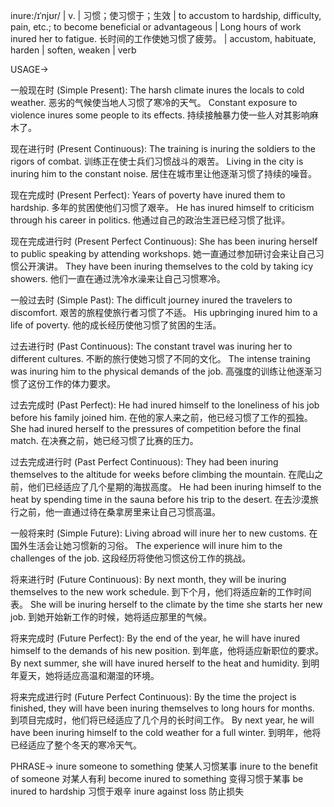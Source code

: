 inure:/ɪˈnjʊr/ | v. | 习惯；使习惯于；生效 | to accustom to hardship, difficulty, pain, etc.; to become beneficial or advantageous |  Long hours of work inured her to fatigue. 长时间的工作使她习惯了疲劳。 | accustom, habituate, harden |  soften, weaken | verb

USAGE->

一般现在时 (Simple Present):
The harsh climate inures the locals to cold weather.  恶劣的气候使当地人习惯了寒冷的天气。
Constant exposure to violence inures some people to its effects.  持续接触暴力使一些人对其影响麻木了。


现在进行时 (Present Continuous):
The training is inuring the soldiers to the rigors of combat.  训练正在使士兵们习惯战斗的艰苦。
Living in the city is inuring him to the constant noise.  居住在城市里让他逐渐习惯了持续的噪音。


现在完成时 (Present Perfect):
Years of poverty have inured them to hardship.  多年的贫困使他们习惯了艰辛。
He has inured himself to criticism through his career in politics.  他通过自己的政治生涯已经习惯了批评。


现在完成进行时 (Present Perfect Continuous):
She has been inuring herself to public speaking by attending workshops.  她一直通过参加研讨会来让自己习惯公开演讲。
They have been inuring themselves to the cold by taking icy showers.  他们一直在通过洗冷水澡来让自己习惯寒冷。


一般过去时 (Simple Past):
The difficult journey inured the travelers to discomfort.  艰苦的旅程使旅行者习惯了不适。
His upbringing inured him to a life of poverty.  他的成长经历使他习惯了贫困的生活。


过去进行时 (Past Continuous):
The constant travel was inuring her to different cultures.  不断的旅行使她习惯了不同的文化。
The intense training was inuring him to the physical demands of the job.  高强度的训练让他逐渐习惯了这份工作的体力要求。


过去完成时 (Past Perfect):
He had inured himself to the loneliness of his job before his family joined him.  在他的家人来之前，他已经习惯了工作的孤独。
She had inured herself to the pressures of competition before the final match.  在决赛之前，她已经习惯了比赛的压力。


过去完成进行时 (Past Perfect Continuous):
They had been inuring themselves to the altitude for weeks before climbing the mountain.  在爬山之前，他们已经适应了几个星期的海拔高度。
He had been inuring himself to the heat by spending time in the sauna before his trip to the desert. 在去沙漠旅行之前，他一直通过待在桑拿房里来让自己习惯高温。


一般将来时 (Simple Future):
Living abroad will inure her to new customs.  在国外生活会让她习惯新的习俗。
The experience will inure him to the challenges of the job.  这段经历将使他习惯这份工作的挑战。


将来进行时 (Future Continuous):
By next month, they will be inuring themselves to the new work schedule.  到下个月，他们将适应新的工作时间表。
She will be inuring herself to the climate by the time she starts her new job.  到她开始新工作的时候，她将适应那里的气候。


将来完成时 (Future Perfect):
By the end of the year, he will have inured himself to the demands of his new position.  到年底，他将适应新职位的要求。
By next summer, she will have inured herself to the heat and humidity.  到明年夏天，她将适应高温和潮湿的环境。


将来完成进行时 (Future Perfect Continuous):
By the time the project is finished, they will have been inuring themselves to long hours for months.  到项目完成时，他们将已经适应了几个月的长时间工作。
By next year, he will have been inuring himself to the cold weather for a full winter.  到明年，他将已经适应了整个冬天的寒冷天气。



PHRASE->
inure someone to something 使某人习惯某事
inure to the benefit of someone 对某人有利
become inured to something 变得习惯于某事
be inured to hardship 习惯于艰辛
inure against loss  防止损失
